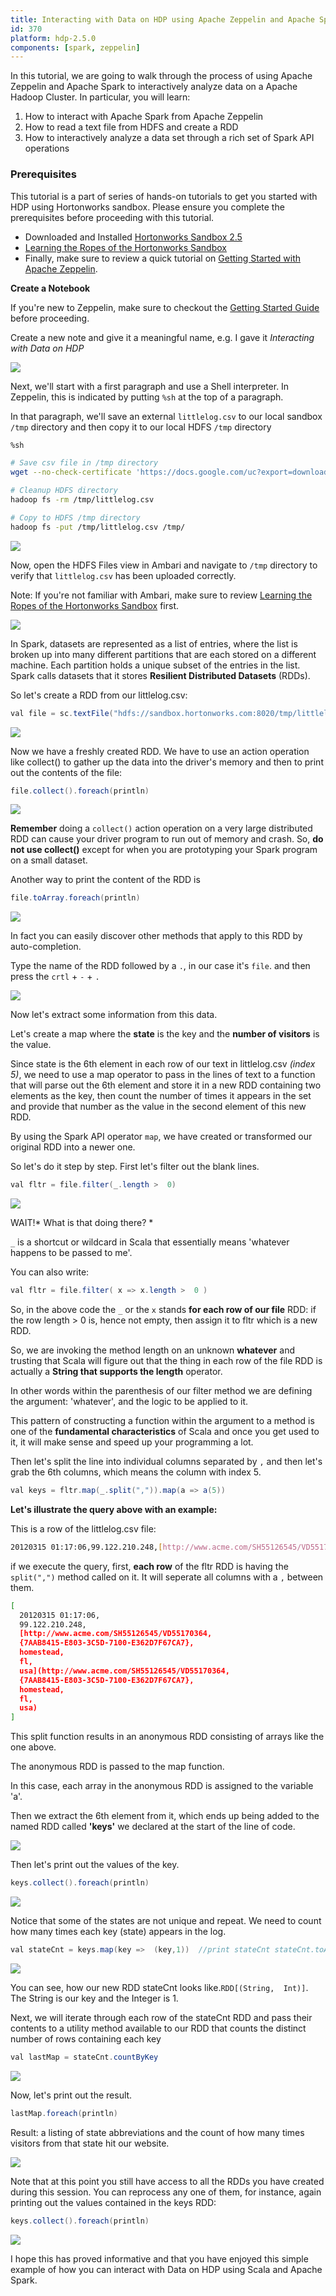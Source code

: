 ```yaml
---
title: Interacting with Data on HDP using Apache Zeppelin and Apache Spark
id: 370
platform: hdp-2.5.0
components: [spark, zeppelin]
---
```


In this tutorial, we are going to walk through the process of using Apache Zeppelin and Apache Spark to interactively analyze data on a Apache Hadoop Cluster. In particular, you will learn:

1.  How to interact with Apache Spark from Apache Zeppelin
2.  How to read a text file from HDFS and create a RDD
3.  How to interactively analyze a data set through a rich set of Spark API operations

### Prerequisites

This tutorial is a part of series of hands-on tutorials to get you started with HDP using Hortonworks sandbox. Please ensure you complete the prerequisites before proceeding with this tutorial.

*   Downloaded and Installed [Hortonworks Sandbox 2.5](http://hortonworks.com/products/sandbox/)
*   [Learning the Ropes of the Hortonworks Sandbox](http://hortonworks.com/hadoop-tutorial/learning-the-ropes-of-the-hortonworks-sandbox/)
*   Finally, make sure to review a quick tutorial on [Getting Started with Apache Zeppelin](https://github.com/hortonworks/tutorials/blob/hdp-2.5/tutorials/hortonworks/getting-started-with-apache-zeppelin/tutorial.md).

**Create a Notebook**

If you're new to Zeppelin, make sure to checkout the [Getting Started Guide](https://github.com/hortonworks/tutorials/blob/hdp-2.5/tutorials/hortonworks/getting-started-with-apache-zeppelin/tutorial.md) before proceeding.

Create a new note and give it a meaningful name, e.g. I gave it *Interacting with Data on HDP*

![]({{page.path}}/assets/68747470733a2f2f7777772e676f6f676c6564726976652e636f6d2f686f73742f30427a686c4f79776e4f707138527a4935516b52464f465a535657383f7261773d74727565.png)

Next, we'll start with a first paragraph and use a Shell interpreter. In Zeppelin, this is indicated by putting `%sh` at the top of a paragraph.

In that paragraph, we'll save an external `littlelog.csv` to our local sandbox `/tmp` directory and then copy it to our local HDFS `/tmp` directory

~~~ bash
%sh

# Save csv file in /tmp directory
wget --no-check-certificate 'https://docs.google.com/uc?export=download&id=0BzhlOywnOpq8OWFzQjJObUtlck0' -O /tmp/littlelog.csv

# Cleanup HDFS directory
hadoop fs -rm /tmp/littlelog.csv

# Copy to HDFS /tmp directory
hadoop fs -put /tmp/littlelog.csv /tmp/
~~~

![]({{page.path}}/assets/68747470733a2f2f7777772e676f6f676c6564726976652e636f6d2f686f73742f30427a686c4f79776e4f707138596c5a6f613039705a306c56626a673f7261773d74727565.png)

Now, open the HDFS Files view in Ambari and navigate to `/tmp` directory to verify that `littlelog.csv` has been uploaded correctly.

Note: If you're not familiar with Ambari, make sure to review [Learning the Ropes of the Hortonworks Sandbox](http://hortonworks.com/hadoop-tutorial/learning-the-ropes-of-the-hortonworks-sandbox/) first.

![]({{page.path}}/assets/68747470733a2f2f7777772e676f6f676c6564726976652e636f6d2f686f73742f30427a686c4f79776e4f70713855306c6164455268527a644d6155453f7261773d74727565.png)

In Spark, datasets are represented as a list of entries, where the list is broken up into many different partitions that are each stored on a different machine. Each partition holds a unique subset of the entries in the list. Spark calls datasets that it stores **Resilient Distributed Datasets** (RDDs).

So let's create a RDD from our littlelog.csv:

~~~ java
val file = sc.textFile("hdfs://sandbox.hortonworks.com:8020/tmp/littlelog.csv")
~~~

![]({{page.path}}/assets/68747470733a2f2f7777772e676f6f676c6564726976652e636f6d2f686f73742f30427a686c4f79776e4f707138513142794e5652336254524851556b3f7261773d74727565.png)

Now we have a freshly created RDD. We have to use an action operation like collect() to gather up the data into the driver's memory and then to print out the contents of the file:

~~~ java
file.collect().foreach(println)
~~~

![]({{page.path}}/assets/68747470733a2f2f7777772e676f6f676c6564726976652e636f6d2f686f73742f30427a686c4f79776e4f7071385a32354c4c546c4f59305131616c453f7261773d74727565.png)

**Remember** doing a `collect()` action operation on a very large distributed RDD can cause your driver program to run out of memory and crash. So, **do not use collect()** except for when you are prototyping your Spark program on a small dataset.

Another way to print the content of the RDD is

~~~ java
file.toArray.foreach(println)
~~~

![]({{page.path}}/assets/68747470733a2f2f7777772e676f6f676c6564726976652e636f6d2f686f73742f30427a686c4f79776e4f7071385a3170754d48466b4d546c4c55306b3f7261773d74727565.png)

In fact you can easily discover other methods that apply to this RDD by auto-completion.

Type the name of the RDD followed by a `.`, in our case it's `file`. and then press the `crtl` + `-` + `.`

![]({{page.path}}/assets/68747470733a2f2f7777772e676f6f676c6564726976652e636f6d2f686f73742f30427a686c4f79776e4f7071384e6c644a63484a5a563159785654413f7261773d74727565.png)

Now let's extract some information from this data.

Let's create a map where the **state** is the key and the **number of visitors** is the value.

Since state is the 6th element in each row of our text in littlelog.csv _(index 5)_, we need to use a map operator to pass in the lines of text to a function that will parse out the 6th element and store it in a new RDD containing two elements as the key, then count the number of times it appears in the set and provide that number as the value in the second element of this new RDD.

By using the Spark API operator `map`, we have created or transformed our original RDD into a newer one.

So let's do it step by step. First let's filter out the blank lines.

~~~ java
val fltr = file.filter(_.length >  0)
~~~

![]({{page.path}}/assets/68747470733a2f2f7777772e676f6f676c6564726976652e636f6d2f686f73742f30427a686c4f79776e4f7071385a32354c4c546c4f59305131616c453f7261773d74727565.png)

WAIT!* What is that doing there? *

`_` is a shortcut or wildcard in Scala that essentially means 'whatever happens to be passed to me'.

You can also write:

~~~ java
val fltr = file.filter( x => x.length >  0 )
~~~

So, in the above code the `_` or the `x` stands **for each row of our file** RDD: if the row length > 0 is, hence not empty, then assign it to fltr which is a new RDD.

So, we are invoking the method length on an unknown **whatever** and trusting that Scala will figure out that the thing in each row of the file RDD is actually a **String that supports the length** operator.

In other words within the parenthesis of our filter method we are defining the argument: 'whatever', and the logic to be applied to it.

This pattern of constructing a function within the argument to a method is one of the **fundamental characteristics** of Scala and once you get used to it, it will make sense and speed up your programming a lot.

Then let's split the line into individual columns separated by `,` and then let's grab the 6th columns, which means the column with index 5.

~~~ java
val keys = fltr.map(_.split(",")).map(a => a(5))
~~~

**Let's illustrate the query above with an example:**

This is a row of the littlelog.csv file:

~~~ bash
20120315 01:17:06,99.122.210.248,[http://www.acme.com/SH55126545/VD55170364,{7AAB8415-E803-3C5D-7100-E362D7F67CA7},homestead,fl,usa](http://www.acme.com/SH55126545/VD55170364,{7AAB8415-E803-3C5D-7100-E362D7F67CA7},homestead,fl,usa)
~~~

if we execute the query, first, **each row** of the fltr RDD is having the `split(",")` method called on it.
It will seperate all columns with a `,` between them.

~~~ bash
[
  20120315 01:17:06,
  99.122.210.248,
  [http://www.acme.com/SH55126545/VD55170364,
  {7AAB8415-E803-3C5D-7100-E362D7F67CA7},
  homestead,
  fl,
  usa](http://www.acme.com/SH55126545/VD55170364,
  {7AAB8415-E803-3C5D-7100-E362D7F67CA7},
  homestead,
  fl,
  usa)
]
~~~

This split function results in an anonymous RDD consisting of arrays like the one above.

The anonymous RDD is passed to the map function.

In this case, each array in the anonymous RDD is assigned to the variable 'a'.

Then we extract the 6th element from it, which ends up being added to the named RDD called **'keys'** we declared at the start of the line of code.

![]({{page.path}}/assets/68747470733a2f2f7777772e676f6f676c6564726976652e636f6d2f686f73742f30427a686c4f79776e4f707138566c42694e3342594d5642505454513f7261773d74727565.png)

Then let's print out the values of the key.

~~~ java
keys.collect().foreach(println)
~~~

![]({{page.path}}/assets/68747470733a2f2f7777772e676f6f676c6564726976652e636f6d2f686f73742f30427a686c4f79776e4f7071384f565a505a5331306344566a4f474d3f7261773d74727565.png)

Notice that some of the states are not unique and repeat. We need to count how many times each key (state) appears in the log.

~~~ java
val stateCnt = keys.map(key =>  (key,1))  //print stateCnt stateCnt.toArray.foreach(println)
~~~

![]({{page.path}}/assets/68747470733a2f2f7777772e676f6f676c6564726976652e636f6d2f686f73742f30427a686c4f79776e4f707138626c4253536a6469654655794c566b3f7261773d74727565.png)

You can see, how our new RDD stateCnt looks like.`RDD[(String,  Int)]`.
The String is our key and the Integer is 1\.

Next, we will iterate through each row of the stateCnt RDD and pass their contents to a utility method available to our RDD that counts the distinct number of rows containing each key

~~~ java
val lastMap = stateCnt.countByKey
~~~

![]({{page.path}}/assets/68747470733a2f2f7777772e676f6f676c6564726976652e636f6d2f686f73742f30427a686c4f79776e4f70713856556c594d306431656e684d4c574d3f7261773d74727565.png)

Now, let's print out the result.

~~~ java
lastMap.foreach(println)
~~~

Result: a listing of state abbreviations and the count of how many times visitors from that state hit our website.

![]({{page.path}}/assets/68747470733a2f2f7777772e676f6f676c6564726976652e636f6d2f686f73742f30427a686c4f79776e4f70713862484e305a445656626b3545516a513f7261773d74727565.png)

Note that at this point you still have access to all the RDDs you have created during this session. You can reprocess any one of them, for instance, again printing out the values contained in the keys RDD:

~~~ java
keys.collect().foreach(println)
~~~

![]({{page.path}}/assets/68747470733a2f2f7777772e676f6f676c6564726976652e636f6d2f686f73742f30427a686c4f79776e4f707138626d6456566e4e754d5559334e484d3f7261773d74727565.png)

I hope this has proved informative and that you have enjoyed this simple example of how you can interact with Data on HDP using Scala and Apache Spark.
